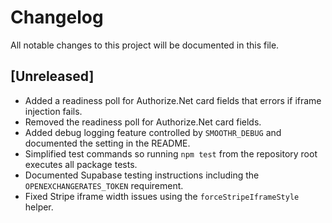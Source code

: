 # Changelog

All notable changes to this project will be documented in this file.

## [Unreleased]
- Added a readiness poll for Authorize.Net card fields that errors if iframe injection fails.
- Removed the readiness poll for Authorize.Net card fields.
- Added debug logging feature controlled by `SMOOTHR_DEBUG` and documented the setting in the README.
- Simplified test commands so running `npm test` from the repository root executes all package tests.
- Documented Supabase testing instructions including the `OPENEXCHANGERATES_TOKEN` requirement.
- Fixed Stripe iframe width issues using the `forceStripeIframeStyle` helper.

